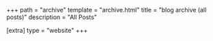 +++
path = "archive"
template = "archive.html"
title = "blog archive (all posts)"
description = "All Posts"

[extra]
type = "website"
+++

